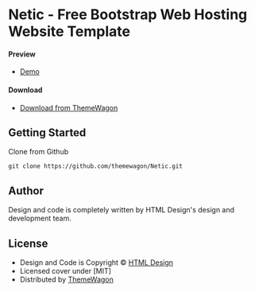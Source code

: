 # Netic - Free Bootstrap Web Hosting Website Template

#### Preview

 - [Demo](https://themewagon.github.io/Netic/)

#### Download
 - [Download from ThemeWagon](https://themewagon.com/themes/netic/)
 
 
## Getting Started

Clone from Github 
```
git clone https://github.com/themewagon/Netic.git
```

## Author

Design and code is completely written by HTML Design's design and development team.  


## License

 - Design and Code is Copyright &copy; [HTML Design](https://html.design/)
 - Licensed cover under [MIT]
 - Distributed by [ThemeWagon](https://themewagon.com)

